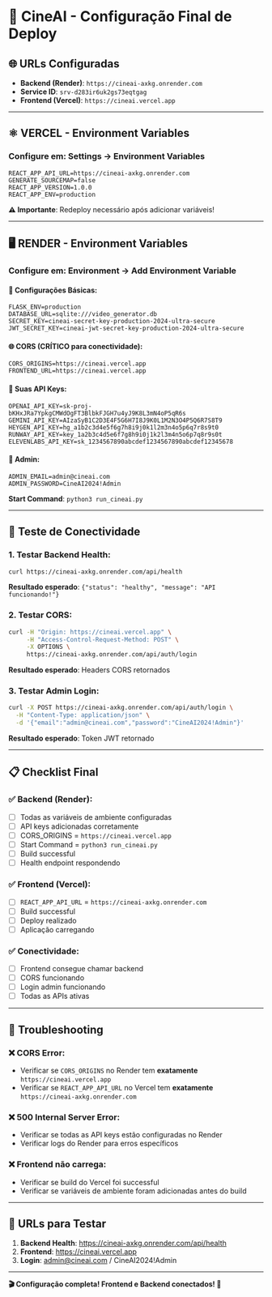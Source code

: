 # 🎯 CineAI - Configuração Final de Deploy

## 🌐 URLs Configuradas

- **Backend (Render)**: `https://cineai-axkg.onrender.com`
- **Service ID**: `srv-d283ir6uk2gs73eqtgag`
- **Frontend (Vercel)**: `https://cineai.vercel.app`

---

## ⚛️ VERCEL - Environment Variables

### Configure em: Settings → Environment Variables

```
REACT_APP_API_URL=https://cineai-axkg.onrender.com
GENERATE_SOURCEMAP=false
REACT_APP_VERSION=1.0.0
REACT_APP_ENV=production
```

**⚠️ Importante**: Redeploy necessário após adicionar variáveis!

---

## 🖥️ RENDER - Environment Variables

### Configure em: Environment → Add Environment Variable

#### 🔧 Configurações Básicas:
```
FLASK_ENV=production
DATABASE_URL=sqlite:///video_generator.db
SECRET_KEY=cineai-secret-key-production-2024-ultra-secure
JWT_SECRET_KEY=cineai-jwt-secret-key-production-2024-ultra-secure
```

#### 🌐 CORS (CRÍTICO para conectividade):
```
CORS_ORIGINS=https://cineai.vercel.app
FRONTEND_URL=https://cineai.vercel.app
```

#### 🔑 Suas API Keys:
```
OPENAI_API_KEY=sk-proj-bKHxJRa7YpkgCMWdOgFT3BlbkFJGH7u4yJ9K8L3mN4oP5qR6s
GEMINI_API_KEY=AIzaSyB1C2D3E4F5G6H7I8J9K0L1M2N3O4P5Q6R7S8T9
HEYGEN_API_KEY=hg_a1b2c3d4e5f6g7h8i9j0k1l2m3n4o5p6q7r8s9t0
RUNWAY_API_KEY=key_1a2b3c4d5e6f7g8h9i0j1k2l3m4n5o6p7q8r9s0t
ELEVENLABS_API_KEY=sk_1234567890abcdef1234567890abcdef12345678
```

#### 👤 Admin:
```
ADMIN_EMAIL=admin@cineai.com
ADMIN_PASSWORD=CineAI2024!Admin
```

**Start Command**: `python3 run_cineai.py`

---

## 🧪 Teste de Conectividade

### 1. Testar Backend Health:
```bash
curl https://cineai-axkg.onrender.com/api/health
```
**Resultado esperado**: `{"status": "healthy", "message": "API funcionando!"}`

### 2. Testar CORS:
```bash
curl -H "Origin: https://cineai.vercel.app" \
     -H "Access-Control-Request-Method: POST" \
     -X OPTIONS \
     https://cineai-axkg.onrender.com/api/auth/login
```
**Resultado esperado**: Headers CORS retornados

### 3. Testar Admin Login:
```bash
curl -X POST https://cineai-axkg.onrender.com/api/auth/login \
  -H "Content-Type: application/json" \
  -d '{"email":"admin@cineai.com","password":"CineAI2024!Admin"}'
```
**Resultado esperado**: Token JWT retornado

---

## 📋 Checklist Final

### ✅ Backend (Render):
- [ ] Todas as variáveis de ambiente configuradas
- [ ] API keys adicionadas corretamente
- [ ] CORS_ORIGINS = `https://cineai.vercel.app`
- [ ] Start Command = `python3 run_cineai.py`
- [ ] Build successful
- [ ] Health endpoint respondendo

### ✅ Frontend (Vercel):
- [ ] `REACT_APP_API_URL` = `https://cineai-axkg.onrender.com`
- [ ] Build successful
- [ ] Deploy realizado
- [ ] Aplicação carregando

### ✅ Conectividade:
- [ ] Frontend consegue chamar backend
- [ ] CORS funcionando
- [ ] Login admin funcionando
- [ ] Todas as APIs ativas

---

## 🔧 Troubleshooting

### ❌ **CORS Error**: 
- Verificar se `CORS_ORIGINS` no Render tem **exatamente** `https://cineai.vercel.app`
- Verificar se `REACT_APP_API_URL` no Vercel tem **exatamente** `https://cineai-axkg.onrender.com`

### ❌ **500 Internal Server Error**:
- Verificar se todas as API keys estão configuradas no Render
- Verificar logs do Render para erros específicos

### ❌ **Frontend não carrega**:
- Verificar se build do Vercel foi successful
- Verificar se variáveis de ambiente foram adicionadas antes do build

---

## 🎯 URLs para Testar

1. **Backend Health**: https://cineai-axkg.onrender.com/api/health
2. **Frontend**: https://cineai.vercel.app
3. **Login**: admin@cineai.com / CineAI2024!Admin

---

**🎬 Configuração completa! Frontend e Backend conectados! 🚀**
